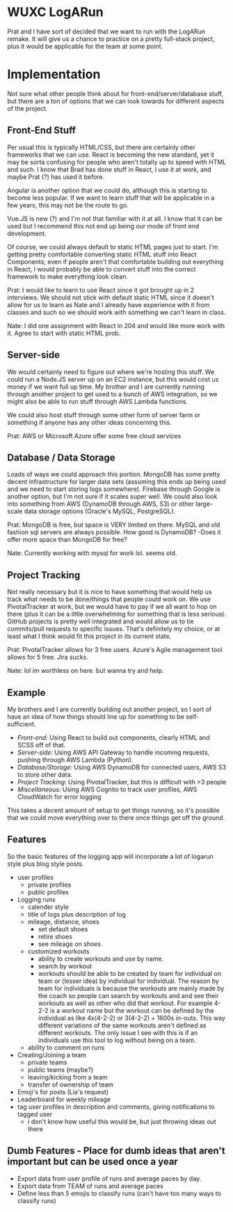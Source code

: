 # WUXC LogARun

Prat and I have sort of decided that we want to run with the LogARun remake. It will give us a chance to practice on a pretty full-stack project, plus it would be applicable for the team at some point.

# Implementation

Not sure what other people think about for front-end/server/database stuff, but there are a ton of options that we can look towards for different aspects of the project.

## Front-End Stuff

Per usual this is typically HTML/CSS, but there are certainly other frameworks that we can use. React is becoming the new standard, yet it may be sorta confusing for people who aren't totally up to speed with HTML and such. I know that Brad has done stuff in React, I use it at work, and maybe Prat (?) has used it before.

Angular is another option that we could do, although this is starting to become less popular. If we want to learn stuff that will be applicable in a few years, this may not be the route to go.

Vue.JS is new (?) and I'm not that familiar with it at all. I know that it can be used but I recommend this not end up being our mode of front end development.

Of course, we could always default to static HTML pages just to start. I'm getting pretty comfortable converting static HTML stuff into React Components; even if people aren't that comfortable building out everything in React, I would probably be able to convert stuff into the correct framework to make everything look clean.

Prat: I would like to learn to use React since it got brought up in 2 interviews. We should not stick with default static HTML since it doesn't allow for us to learn as Nate and I already have experience with it from classes and such so we should work with something we can't learn in class.

Nate: I did one assignment with React in 204 and would like more work with it. Agree to start with static HTML prob.

## Server-side

We would certainly need to figure out where we're hosting this stuff. We could run a Node.JS server up on an EC2 instance, but this would cost us money if we want full up time. My brother and I are currently running through another project to get used to a bunch of AWS integration, so we might also be able to run stuff through AWS Lambda functions.

We could also host stuff through some other form of server farm or something if anyone has any other ideas concerning this.

Prat: AWS or Microsoft Azure offer some free cloud services

## Database / Data Storage

Loads of ways we could approach this portion. MongoDB has some pretty decent infrastructure for larger data sets (assuming this ends up being used and we need to start storing logs somewhere). Firebase through Google is another option, but I'm not sure if it scales super well. We could also look into something from AWS (DynamoDB through AWS, S3) or other large-scale data storage options (Oracle's MySQL, PostgreSQL).

Prat: MongoDB is free, but space is VERY limited on there. MySQL and old fashion sql servers are always possible. How good is DynamoDB? -Does it offer more space than MongoDB for free?

Nate: Currently working with mysql for work lol. seems old.

## Project Tracking

Not really necessary but it is nice to have something that would help us track what needs to be done/things that people could work on. We use PivotalTracker at work, but we would have to pay if we all want to hop on there (plus it can be a little overwhelming for something that is less serious). GitHub projects is pretty well integrated and would allow us to tie commits/pull requests to specific issues. That's definitely my choice, or at least what I think would fit this project in its current state.

Prat: PivotalTracker allows for 3 free users. Azure's Agile management tool allows for 5 free. Jira sucks.

Nate: lol im worthless on here. but wanna try and help.

## Example

My brothers and I are currently building out another project, so I sort of have an idea of how things should line up for something to be self-sufficient.

- *Front-end:* Using React to build out components, clearly HTML and SCSS off of that.
- *Server-side:* Using AWS API Gateway to handle incoming requests, pushing through AWS Lambda (Python).
- *Database/Storage:* Using AWS DynamoDB for connected users, AWS S3 to store other data.
- *Project Tracking:* Using PivotalTracker, but this is difficult with >3 people
- *Miscellaneous:* Using AWS Cognito to track user profiles, AWS CloudWatch for error logging

This takes a decent amount of setup to get things running, so it's possible that we could move everything over to there once things get off the ground.

## Features

So the basic features of the logging app will incorporate a lot of logarun style plus blog style posts. 
  - user profiles
    - private profiles
    - public profiles
  - Logging runs
    - calender style
    - title of logs plus description of log
    - mileage, distance, shoes
      - set default shoes
      - retire shoes
      - see mileage on shoes
    - customized workouts
      - ability to create workouts and use by name. 
      - search by workout
      - workouts should be able to be created by team for individual on team or (lesser idea) by individual for individual.
        The reason by team for individuals is because the workouts are mainly made by the coach so people can search by workouts and 
        and see their workouts as well as other who did that workout.
        For example 4-2-2 is a workout name but the workout can be defined by the individual as like 4x(4-2-2) or 3(4-2-2) + 1600s in-outs. This way different variations of the same workouts aren't defined as different workouts. The only issue I see with this is if an individuals use this tool to log without being on a team. 
     - ability to comment on runs
  - Creating/Joining a team
    - private teams
    - public teams (maybe?) 
    - leaving/kicking from a team
    - transfer of ownership of team
  - Emoji's for posts (Lia's request)
  - Leaderboard for weekly mileage
  - tag user profiles in description and comments, giving notifications to tagged user
    - i don't know how useful this would be, but just throwing ideas out there
    
 ## Dumb Features - Place for dumb ideas that aren't important but can be used once a year
  - Export data from user profile of runs and average paces by day.
  - Export data from TEAM of runs and average paces
  - Define less than 5 emojis to classify runs  (can't have too many ways to classify runs)
    
  
  
  
